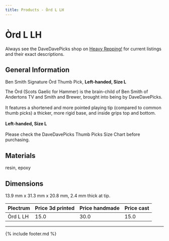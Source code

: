 ```yaml
---
title: Products - Òrd L LH
---
```

# Òrd L LH

Always see the DaveDavePicks shop on [Heavy Repping!](https://www.heavyrepping.com/store/shop/davedavepicks/) for current listings and their exact descriptions.

## General Information
Ben Smith Signature Òrd Thumb Pick, **Left-handed, Size L**

The Òrd (Scots Gaelic for Hammer) is the brain-child of Ben Smith of Andertons TV and Smith and Brewer, brought into being by DaveDavePicks.<br/><br/>It features a shortened and more pointed playing tip (compared to common thumb picks) a thicker, more rigid base, and inside grips top and bottom.<br/><br/>**Left-handed, Size L**<br/><br/>Please check the DaveDavePicks Thumb Picks Size Chart before purchasing.

## Materials
resin, epoxy

## Dimensions
13.9 mm x 31.3 mm x 20.8 mm, 2.4 mm thick at tip.

| **Plectrum**                                        | **Price 3d printed**   | **Price handmade**   | **Price cast**   |
|:----------------------------------------------------|:-----------------------|:---------------------|:-----------------|
| Òrd L LH                                          | 15.0               | 30.0             | 15.0         |

---

{% include footer.md %}